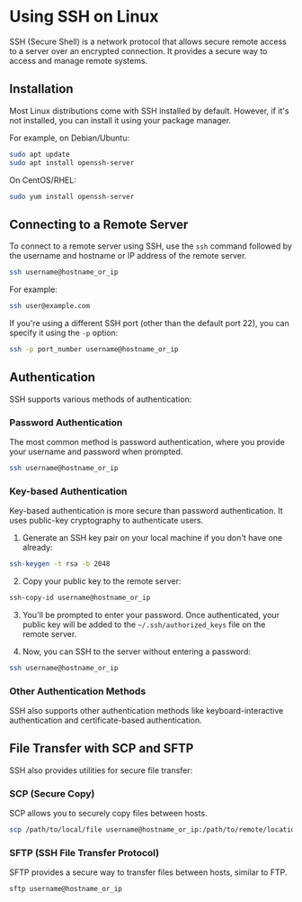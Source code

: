 # Using SSH on Linux

SSH (Secure Shell) is a network protocol that allows secure remote access to a server over an encrypted connection. It provides a secure way to access and manage remote systems.

## Installation

Most Linux distributions come with SSH installed by default. However, if it's not installed, you can install it using your package manager.

For example, on Debian/Ubuntu:

```bash
sudo apt update
sudo apt install openssh-server
```

On CentOS/RHEL:

```bash
sudo yum install openssh-server
```

## Connecting to a Remote Server

To connect to a remote server using SSH, use the `ssh` command followed by the username and hostname or IP address of the remote server.

```bash
ssh username@hostname_or_ip
```

For example:

```bash
ssh user@example.com
```

If you're using a different SSH port (other than the default port 22), you can specify it using the `-p` option:

```bash
ssh -p port_number username@hostname_or_ip
```

## Authentication

SSH supports various methods of authentication:

### Password Authentication

The most common method is password authentication, where you provide your username and password when prompted.

```bash
ssh username@hostname_or_ip
```

### Key-based Authentication

Key-based authentication is more secure than password authentication. It uses public-key cryptography to authenticate users.

1. Generate an SSH key pair on your local machine if you don't have one already:

```bash
ssh-keygen -t rsa -b 2048
```

2. Copy your public key to the remote server:

```bash
ssh-copy-id username@hostname_or_ip
```

3. You'll be prompted to enter your password. Once authenticated, your public key will be added to the `~/.ssh/authorized_keys` file on the remote server.

4. Now, you can SSH to the server without entering a password:

```bash
ssh username@hostname_or_ip
```

### Other Authentication Methods

SSH also supports other authentication methods like keyboard-interactive authentication and certificate-based authentication.

## File Transfer with SCP and SFTP

SSH also provides utilities for secure file transfer:

### SCP (Secure Copy)

SCP allows you to securely copy files between hosts.

```bash
scp /path/to/local/file username@hostname_or_ip:/path/to/remote/location
```

### SFTP (SSH File Transfer Protocol)

SFTP provides a secure way to transfer files between hosts, similar to FTP.

```bash
sftp username@hostname_or_ip
```
